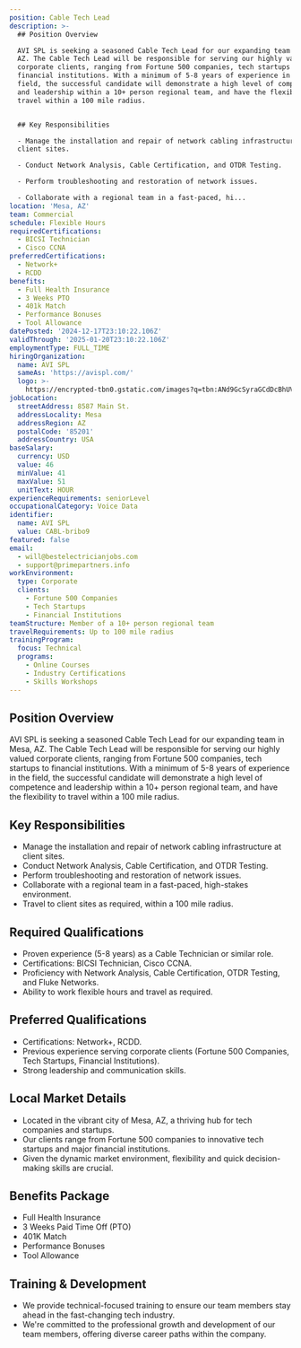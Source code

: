 ```yaml
---
position: Cable Tech Lead
description: >-
  ## Position Overview

  AVI SPL is seeking a seasoned Cable Tech Lead for our expanding team in Mesa,
  AZ. The Cable Tech Lead will be responsible for serving our highly valued
  corporate clients, ranging from Fortune 500 companies, tech startups to
  financial institutions. With a minimum of 5-8 years of experience in the
  field, the successful candidate will demonstrate a high level of competence
  and leadership within a 10+ person regional team, and have the flexibility to
  travel within a 100 mile radius.


  ## Key Responsibilities

  - Manage the installation and repair of network cabling infrastructure at
  client sites.

  - Conduct Network Analysis, Cable Certification, and OTDR Testing.

  - Perform troubleshooting and restoration of network issues.

  - Collaborate with a regional team in a fast-paced, hi...
location: 'Mesa, AZ'
team: Commercial
schedule: Flexible Hours
requiredCertifications:
  - BICSI Technician
  - Cisco CCNA
preferredCertifications:
  - Network+
  - RCDD
benefits:
  - Full Health Insurance
  - 3 Weeks PTO
  - 401k Match
  - Performance Bonuses
  - Tool Allowance
datePosted: '2024-12-17T23:10:22.106Z'
validThrough: '2025-01-20T23:10:22.106Z'
employmentType: FULL_TIME
hiringOrganization:
  name: AVI SPL
  sameAs: 'https://avispl.com/'
  logo: >-
    https://encrypted-tbn0.gstatic.com/images?q=tbn:ANd9GcSyraGCdDcBhUVCLjb9MI2McsVysMD7wjYlIQ&s
jobLocation:
  streetAddress: 8587 Main St.
  addressLocality: Mesa
  addressRegion: AZ
  postalCode: '85201'
  addressCountry: USA
baseSalary:
  currency: USD
  value: 46
  minValue: 41
  maxValue: 51
  unitText: HOUR
experienceRequirements: seniorLevel
occupationalCategory: Voice Data
identifier:
  name: AVI SPL
  value: CABL-bribo9
featured: false
email:
  - will@bestelectricianjobs.com
  - support@primepartners.info
workEnvironment:
  type: Corporate
  clients:
    - Fortune 500 Companies
    - Tech Startups
    - Financial Institutions
teamStructure: Member of a 10+ person regional team
travelRequirements: Up to 100 mile radius
trainingProgram:
  focus: Technical
  programs:
    - Online Courses
    - Industry Certifications
    - Skills Workshops
---
```




## Position Overview
AVI SPL is seeking a seasoned Cable Tech Lead for our expanding team in Mesa, AZ. The Cable Tech Lead will be responsible for serving our highly valued corporate clients, ranging from Fortune 500 companies, tech startups to financial institutions. With a minimum of 5-8 years of experience in the field, the successful candidate will demonstrate a high level of competence and leadership within a 10+ person regional team, and have the flexibility to travel within a 100 mile radius.

## Key Responsibilities
- Manage the installation and repair of network cabling infrastructure at client sites.
- Conduct Network Analysis, Cable Certification, and OTDR Testing.
- Perform troubleshooting and restoration of network issues.
- Collaborate with a regional team in a fast-paced, high-stakes environment.
- Travel to client sites as required, within a 100 mile radius.

## Required Qualifications
- Proven experience (5-8 years) as a Cable Technician or similar role.
- Certifications: BICSI Technician, Cisco CCNA.
- Proficiency with Network Analysis, Cable Certification, OTDR Testing, and Fluke Networks.
- Ability to work flexible hours and travel as required.

## Preferred Qualifications
- Certifications: Network+, RCDD.
- Previous experience serving corporate clients (Fortune 500 Companies, Tech Startups, Financial Institutions).
- Strong leadership and communication skills.

## Local Market Details
- Located in the vibrant city of Mesa, AZ, a thriving hub for tech companies and startups.
- Our clients range from Fortune 500 companies to innovative tech startups and major financial institutions.
- Given the dynamic market environment, flexibility and quick decision-making skills are crucial.

## Benefits Package
- Full Health Insurance
- 3 Weeks Paid Time Off (PTO)
- 401K Match
- Performance Bonuses
- Tool Allowance

## Training & Development
- We provide technical-focused training to ensure our team members stay ahead in the fast-changing tech industry.
- We're committed to the professional growth and development of our team members, offering diverse career paths within the company.
